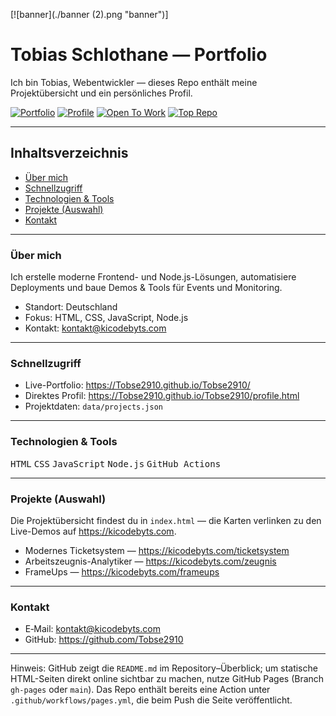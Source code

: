 <!-- Local PNG banner placed in the repo root as requested -->
[![banner](./banner (2).png "banner")]

# Tobias Schlothane — Portfolio

Ich bin Tobias, Webentwickler — dieses Repo enthält meine Projektübersicht und ein persönliches Profil.

<!-- Badge row similar to screenshot -->
[![Portfolio](https://img.shields.io/badge/PORTFOLIO-blue?style=for-the-badge&logo=github)](https://Tobse2910.github.io/Tobse2910/)
[![Profile](https://img.shields.io/badge/PROFILE-gray?style=for-the-badge&logo=github)](https://Tobse2910.github.io/Tobse2910/profile.html)
[![Open To Work](https://img.shields.io/badge/OPEN--TO--WORK-green?style=for-the-badge&logo=google)](#contact)
[![Top Repo](https://img.shields.io/badge/TOP--REPO-purple?style=for-the-badge&logo=github)](https://github.com/Tobse2910)

---

## Inhaltsverzeichnis

- [Über mich](#über-mich)
- [Schnellzugriff](#schnellzugriff)
- [Technologien & Tools](#technologien--tools)
- [Projekte (Auswahl)](#projekte-auswahl)
- [Kontakt](#kontakt)

---

### Über mich

Ich erstelle moderne Frontend- und Node.js-Lösungen, automatisiere Deployments und baue Demos & Tools für Events und Monitoring.

- Standort: Deutschland
- Fokus: HTML, CSS, JavaScript, Node.js
- Kontakt: kontakt@kicodebyts.com

---

### Schnellzugriff

- Live-Portfolio: https://Tobse2910.github.io/Tobse2910/
- Direktes Profil: https://Tobse2910.github.io/Tobse2910/profile.html
- Projektdaten: `data/projects.json`

---

### Technologien & Tools

<kbd>HTML</kbd> <kbd>CSS</kbd> <kbd>JavaScript</kbd> <kbd>Node.js</kbd> <kbd>GitHub Actions</kbd>

---

### Projekte (Auswahl)

Die Projektübersicht findest du in `index.html` — die Karten verlinken zu den Live-Demos auf https://kicodebyts.com.

- Modernes Ticketsystem — https://kicodebyts.com/ticketsystem
- Arbeitszeugnis-Analytiker — https://kicodebyts.com/zeugnis
- FrameUps — https://kicodebyts.com/frameups

---

### Kontakt

- E‑Mail: kontakt@kicodebyts.com
- GitHub: https://github.com/Tobse2910

---

Hinweis: GitHub zeigt die `README.md` im Repository–Überblick; um statische HTML-Seiten direkt online sichtbar zu machen, nutze GitHub Pages (Branch `gh-pages` oder `main`). Das Repo enthält bereits eine Action unter `.github/workflows/pages.yml`, die beim Push die Seite veröffentlicht.


